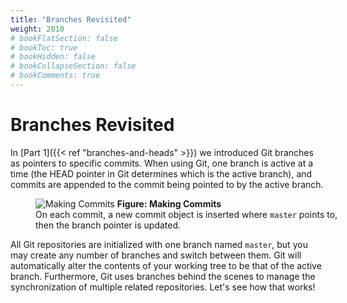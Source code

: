 ```yaml
---
title: "Branches Revisited"
weight: 2010
# bookFlatSection: false
# bookToc: true
# bookHidden: false
# bookCollapseSection: false
# bookComments: true
---
```


# Branches Revisited

In [Part 1]({{< ref "branches-and-heads" >}}) we introduced Git branches as pointers to specific commits.  When using Git, one branch is active at a time (the HEAD pointer in Git determines which is the active branch), and commits are appended to the commit being pointed to by the active branch.  

<figure style="width: 500px">
<img src="/images/commit-graph.gif" alt="Making Commits">
<b>Figure: Making Commits</b>  <br>On each commit, a new commit object is inserted where <code>master</code> points to, then the branch pointer is updated.
</figure>

All Git repositories are initialized with one branch named `master`, but you may create any number of branches and switch between them.  Git will automatically alter the contents of your working tree to be that of the active branch.  Furthermore, Git uses branches behind the scenes to manage the synchronization of multiple related repositories.  Let's see how that works!
